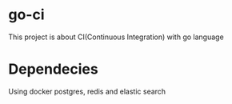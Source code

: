 # go-ci
This project is about CI(Continuous Integration) with go language

# Dependecies
Using docker postgres, redis and elastic search
